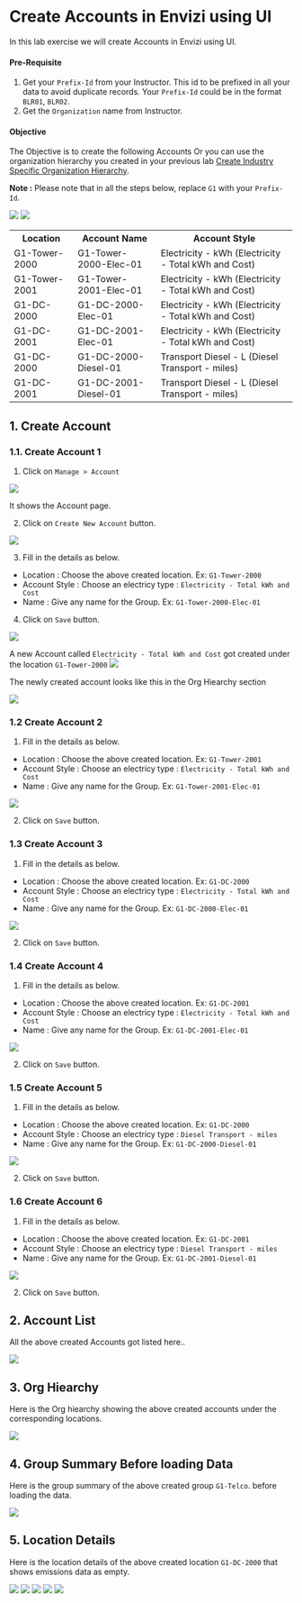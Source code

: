 # Create Accounts in Envizi using UI

In this lab exercise we will create Accounts in Envizi using UI.

#### Pre-Requisite

1. Get your `Prefix-Id` from your Instructor. This id to be prefixed in all your data to avoid duplicate records. Your `Prefix-Id` could be in the format `BLR01`, `BLR02`.
2. Get the `Organization` name from Instructor.

#### Objective

The Objective is to create the following Accounts  Or you can use the organization hierarchy you created in your previous lab [ Create Industry Specific Organization Hierarchy](../110-Create-Industry-Specific-Org-Hierarchy).

**Note :** Please note that in all the steps below, replace `G1` with your `Prefix-Id`.

<img src="images/00-org.png">

<img src="images/00-org-hiearchy.png">



<table>
<tr>
<th>Location</th>
<th>Account Name</th>
<th>Account Style</th>
</tr>
<tr>
<td>G1-Tower-2000</td>
<td>G1-Tower-2000-Elec-01</td>
<td>Electricity - kWh  (Electricity - Total kWh and Cost)</td>
</tr>
<tr>
<td>G1-Tower-2001</td>
<td>G1-Tower-2001-Elec-01</td>
<td>Electricity - kWh  (Electricity - Total kWh and Cost)</td>
</tr>
<tr>
<td>G1-DC-2000</td>
<td>G1-DC-2000-Elec-01</td>
<td>Electricity - kWh  (Electricity - Total kWh and Cost)</td>
</tr>
<tr>
<td>G1-DC-2001</td>
<td>G1-DC-2001-Elec-01</td>
<td>Electricity - kWh  (Electricity - Total kWh and Cost)</td>
</tr>
<tr>
<td>G1-DC-2000</td>
<td>G1-DC-2000-Diesel-01</td>
<td>Transport Diesel - L  (Diesel Transport - miles)</td>
</tr>
<tr>
<td>G1-DC-2001</td>
<td>G1-DC-2001-Diesel-01</td>
<td>Transport Diesel - L   (Diesel Transport - miles)</td>
</tr>
</table>

## 1. Create Account

### 1.1. Create Account 1

1. Click on `Manage > Account` 
<img src="images/03-account11.png">

It shows the Account page.

2. Click on `Create New Account` button.

<img src="images/03-account12.png">

3. Fill in the details as below. 

- Location : Choose the above created location. Ex: `G1-Tower-2000`
- Account Style :  Choose an electricy type : `Electricity - Total kWh and Cost`
- Name :  Give any name for the Group. Ex: `G1-Tower-2000-Elec-01`

4. Click on `Save` button.

<img src="images/03-account13.png">

A new Account called `Electricity - Total kWh and Cost` got created under the location `G1-Tower-2000`
<img src="images/03-account14.png">

The newly created account looks like this in the Org Hiearchy section

<img src="images/03-account15.png">


### 1.2 Create Account 2

1. Fill in the details as below. 

- Location : Choose the above created location. Ex: `G1-Tower-2001`
- Account Style :  Choose an electricy type : `Electricity - Total kWh and Cost`
- Name :  Give any name for the Group. Ex: `G1-Tower-2001-Elec-01`

<img src="images/03-account16.png">

2. Click on `Save` button.

### 1.3 Create Account 3

1. Fill in the details as below. 

- Location : Choose the above created location. Ex: `G1-DC-2000`
- Account Style :  Choose an electricy type : `Electricity - Total kWh and Cost`
- Name :  Give any name for the Group. Ex: `G1-DC-2000-Elec-01`

<img src="images/03-account17.png">

2. Click on `Save` button.

### 1.4 Create Account 4

1. Fill in the details as below. 

- Location : Choose the above created location. Ex: `G1-DC-2001`
- Account Style :  Choose an electricy type : `Electricity - Total kWh and Cost`
- Name :  Give any name for the Group. Ex: `G1-DC-2001-Elec-01`

<img src="images/03-account18.png">

2. Click on `Save` button.


### 1.5 Create Account 5

1. Fill in the details as below. 

- Location : Choose the above created location. Ex: `G1-DC-2000`
- Account Style :  Choose an electricy type : `Diesel Transport - miles`
- Name :  Give any name for the Group. Ex: `G1-DC-2000-Diesel-01`

<img src="images/03-account19.png">

2. Click on `Save` button.


### 1.6 Create Account 6

1. Fill in the details as below. 

- Location : Choose the above created location. Ex: `G1-DC-2001`
- Account Style :  Choose an electricy type : `Diesel Transport - miles`
- Name :  Give any name for the Group. Ex: `G1-DC-2001-Diesel-01`

<img src="images/03-account20.png">

2. Click on `Save` button.


## 2. Account List

All the above created Accounts got listed here..

<img src="images/03-account21.png">


## 3. Org Hiearchy 

Here is the Org hiearchy showing the above created accounts under the corresponding locations.

<img src="images/03-account22.png">


## 4. Group Summary Before loading Data

Here is the group summary of the above created group `G1-Telco`. before loading the data.

<img src="images/04-group-summary.png">

## 5. Location Details

Here is the location details of the above created location `G1-DC-2000` that shows emissions data as empty. 

<img src="images/05-location-detail1.png">
<img src="images/05-location-detail2.png">
<img src="images/05-location-detail3.png">
<img src="images/05-location-detail4.png">
<img src="images/05-location-detail5.png">
